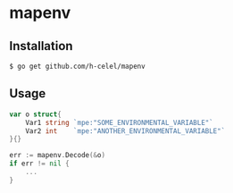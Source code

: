 # mapenv

## Installation

```
$ go get github.com/h-celel/mapenv
```


## Usage

```go
var o struct{
	Var1 string `mpe:"SOME_ENVIRONMENTAL_VARIABLE"`
	Var2 int    `mpe:"ANOTHER_ENVIRONMENTAL_VARIABLE"`
}{}

err := mapenv.Decode(&o)
if err != nil {
    ...
}
```